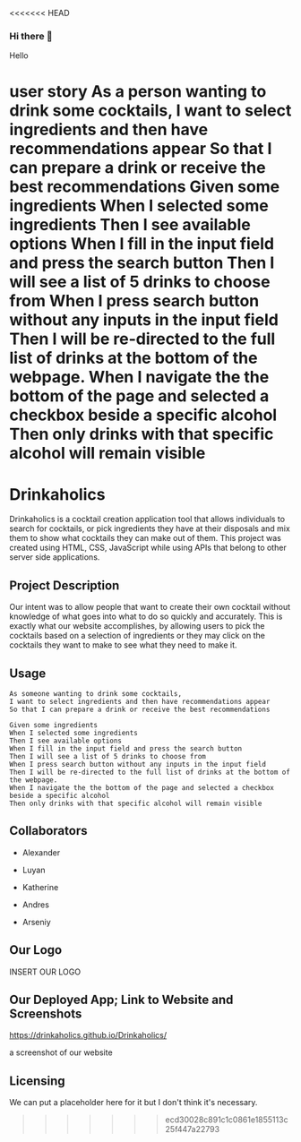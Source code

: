 <<<<<<< HEAD
### Hi there 👋 
Hello 

user story
As a person wanting to drink some cocktails,
I want to select ingredients and then have recommendations appear
So that I can prepare a drink or receive the best recommendations
Given some ingredients
When I selected some ingredients
Then I see available options
When I fill in the input field and press the search button
Then I will see a list of 5 drinks to choose from
When I press search button without any inputs in the input field
Then I will be re-directed to the full list of drinks at the bottom of the webpage.
When I navigate the the bottom of the page and selected a checkbox beside a specific alcohol
Then only drinks with that specific alcohol will remain visible
=======
# Drinkaholics 

Drinkaholics is a cocktail creation application tool that allows individuals to search for cocktails, or pick ingredients they have at their disposals and mix them to show what cocktails they can make out of them. This project was created using HTML, CSS, JavaScript while using APIs that belong to other server side applications. 

## Project Description    

Our intent was to allow people that want to create their own cocktail without knowledge of what goes into what to do so quickly and accurately. This is exactly what our website accomplishes, by allowing users to pick the cocktails based on a selection of ingredients or they may click on the cocktails they want to make to see what they need to make it. 

## Usage

```
As someone wanting to drink some cocktails,
I want to select ingredients and then have recommendations appear
So that I can prepare a drink or receive the best recommendations
```
```
Given some ingredients
When I selected some ingredients
Then I see available options
When I fill in the input field and press the search button
Then I will see a list of 5 drinks to choose from
When I press search button without any inputs in the input field
Then I will be re-directed to the full list of drinks at the bottom of the webpage.
When I navigate the the bottom of the page and selected a checkbox beside a specific alcohol
Then only drinks with that specific alcohol will remain visible
```



<!--
**Drinkaholics/Drinkaholics** is a ✨ _special_ ✨ repository because its `README.md` (this file) appears on your GitHub profile.

Here are some ideas to get you started:

- 🔭 I’m currently working on ...
- 👯 I’m looking to collaborate on ...
- 🤔 I’m looking for help with ...
- 💬 Ask me about ...
-->

## Collaborators 

* Alexander

* Luyan 

* Katherine

* Andres

* Arseniy 

## Our Logo

INSERT OUR LOGO 

## Our Deployed App; Link to Website and Screenshots

https://drinkaholics.github.io/Drinkaholics/

a screenshot of our website


## Licensing 
We can put a placeholder here for it but I don't think it's necessary.
>>>>>>> ecd30028c891c1c0861e1855113c25f447a22793
